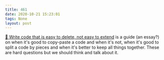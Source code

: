 ```yaml
---
title: 461
date: 2020-10-21 15:23:01
tags: None
layout: post
---
```


[📄 Write code that is easy to delete, not easy to extend](https://programmingisterrible.com/post/139222674273/write-code-that-is-easy-to-delete-not-easy-to) is a guide (an essay?) on when it's good to copy-paste a code and when it's not, when it's good to split a code by pieces and when it's better to keep all things together. These are hard questions but we should think and talk about it.
